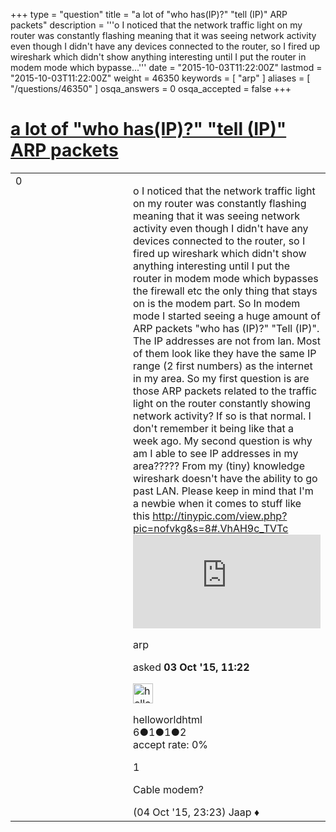 +++
type = "question"
title = "a lot of &quot;who has(IP)?&quot; &quot;tell (IP)&quot; ARP packets"
description = '''o I noticed that the network traffic light on my router was constantly flashing meaning that it was seeing network activity even though I didn&#x27;t have any devices connected to the router, so I fired up wireshark which didn&#x27;t show anything interesting until I put the router in modem mode which bypasse...'''
date = "2015-10-03T11:22:00Z"
lastmod = "2015-10-03T11:22:00Z"
weight = 46350
keywords = [ "arp" ]
aliases = [ "/questions/46350" ]
osqa_answers = 0
osqa_accepted = false
+++

<div class="headNormal">

# [a lot of "who has(IP)?" "tell (IP)" ARP packets](/questions/46350/a-lot-of-who-hasip-tell-ip-arp-packets)

</div>

<div id="main-body">

<div id="askform">

<table id="question-table" style="width:100%;"><colgroup><col style="width: 50%" /><col style="width: 50%" /></colgroup><tbody><tr class="odd"><td style="width: 30px; vertical-align: top"><div class="vote-buttons"><div id="post-46350-score" class="post-score" title="current number of votes">0</div><div id="favorite-count" class="favorite-count"></div></div></td><td><div id="item-right"><div class="question-body"><p>o I noticed that the network traffic light on my router was constantly flashing meaning that it was seeing network activity even though I didn't have any devices connected to the router, so I fired up wireshark which didn't show anything interesting until I put the router in modem mode which bypasses the firewall etc the only thing that stays on is the modem part. So In modem mode I started seeing a huge amount of ARP packets "who has (IP)?" "Tell (IP)". The IP addresses are not from lan. Most of them look like they have the same IP range (2 first numbers) as the internet in my area. So my first question is are those ARP packets related to the traffic light on the router constantly showing network activity? If so is that normal. I don't remember it being like that a week ago. My second question is why am I able to see IP addresses in my area????? From my (tiny) knowledge wireshark doesn't have the ability to go past LAN. Please keep in mind that I'm a newbie when it comes to stuff like this <a href="http://tinypic.com/view.php?pic=nofvkg&amp;s=8#.VhAH9c_TVTc">http://tinypic.com/view.php?pic=nofvkg&amp;s=8#.VhAH9c_TVTc</a> <embed src="http://tinypic.com/view.php?pic=nofvkg&amp;s=8#.VhAH9c_TVTc" /></p></div><div id="question-tags" class="tags-container tags">arp</div><div id="question-controls" class="post-controls"></div><div class="post-update-info-container"><div class="post-update-info post-update-info-user"><p>asked <strong>03 Oct '15, 11:22</strong></p><img src="https://secure.gravatar.com/avatar/a06935623f0abb0a10502f804ae524d5?s=32&amp;d=identicon&amp;r=g" class="gravatar" width="32" height="32" alt="helloworldhtml&#39;s gravatar image" /><p>helloworldhtml<br />
<span class="score" title="6 reputation points">6</span><span title="1 badges"><span class="badge1">●</span><span class="badgecount">1</span></span><span title="1 badges"><span class="silver">●</span><span class="badgecount">1</span></span><span title="2 badges"><span class="bronze">●</span><span class="badgecount">2</span></span><br />
<span class="accept_rate" title="Rate of the user&#39;s accepted answers">accept rate:</span> <span title="helloworldhtml has no accepted answers">0%</span></p></img></div></div><div id="comments-container-46350" class="comments-container"><span id="46357"></span><div id="comment-46357" class="comment"><div id="post-46357-score" class="comment-score">1</div><div class="comment-text"><p>Cable modem?</p></div><div id="comment-46357-info" class="comment-info"><span class="comment-age">(04 Oct '15, 23:23)</span> Jaap ♦</div></div></div><div id="comment-tools-46350" class="comment-tools"></div><div class="clear"></div><div id="comment-46350-form-container" class="comment-form-container"></div><div class="clear"></div></div></td></tr></tbody></table>

</div>

</div>

